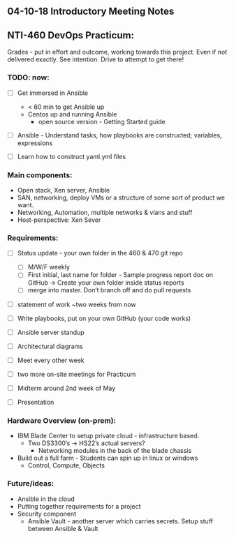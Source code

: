 ## 04-10-18 Introductory Meeting Notes

## NTI-460 DevOps Practicum:

Grades - put in effort and outcome, working towards this project. Even if not delivered exactly. See intention. Drive to attempt to get there!


### TODO: now:
- [ ] Get immersed in Ansible
	* < 60 min to get Ansible up
	* Centos up and running Ansible
		* open source version - Getting Started guide
- [ ] Ansible - Understand tasks, how playbooks are constructed; variables, expressions
- [ ] Learn how to construct yaml.yml files


### Main components:
 * Open stack, Xen server, Ansible
 * SAN, networking, deploy VMs or a structure of some sort of product we want.
 * Networking, Automation, multiple networks & vlans and stuff
 * Host-perspective: Xen Sever


### Requirements:

- [ ] Status update - your own folder in the 460 & 470 git repo
	- [ ] M/W/F weekly
	- [ ] First initial, last name for folder - Sample progress report doc on GitHub -> Create your own folder inside status reports
	- [ ] merge into master. Don’t branch off and do pull requests
- [ ] statement of work ~two weeks from now
- [ ] Write playbooks, put on your own GitHub (your code works)
- [ ] Ansible server standup
- [ ] Architectural diagrams
- [ ] Meet every other week
- [ ] two more on-site meetings for Practicum
- [ ] Midterm around 2nd week of May
- [ ] Presentation


### Hardware Overview (on-prem):

* IBM Blade Center to setup private cloud - infrastructure based.
	* Two DS3300’s -> HS22’s actual servers?
		* Networking modules in the back of the blade chassis
* Build out a full farm - Students can spin up in linux or windows
	* Control, Compute, Objects


### Future/ideas:

* Ansible in the cloud
* Putting together requirements for a project
* Security component
	* Ansible Vault - another server which carries secrets. Setup stuff between Ansible & Vault
